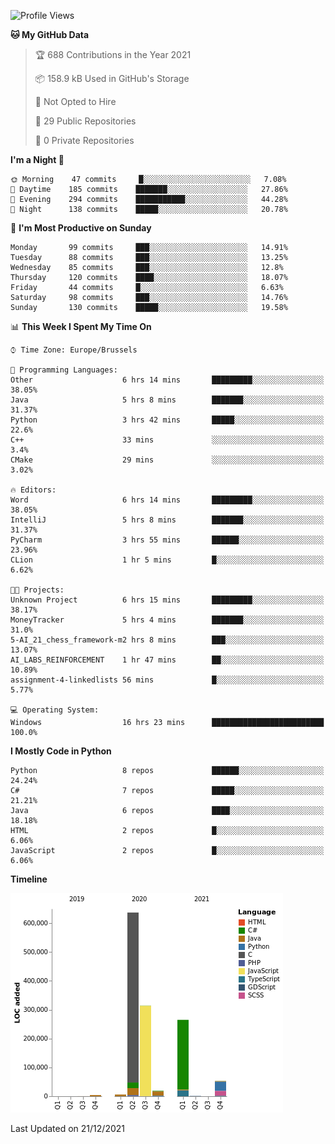 <!--START_SECTION:waka-->
![Profile Views](http://img.shields.io/badge/Profile%20Views-1-blue)

**🐱 My GitHub Data** 

> 🏆 688 Contributions in the Year 2021
 > 
> 📦 158.9 kB Used in GitHub's Storage 
 > 
> 🚫 Not Opted to Hire
 > 
> 📜 29 Public Repositories 
 > 
> 🔑 0 Private Repositories  
 > 
**I'm a Night 🦉** 

```text
🌞 Morning    47 commits     █░░░░░░░░░░░░░░░░░░░░░░░░   7.08% 
🌆 Daytime    185 commits    ███████░░░░░░░░░░░░░░░░░░   27.86% 
🌃 Evening    294 commits    ███████████░░░░░░░░░░░░░░   44.28% 
🌙 Night      138 commits    █████░░░░░░░░░░░░░░░░░░░░   20.78%

```
📅 **I'm Most Productive on Sunday** 

```text
Monday       99 commits     ███░░░░░░░░░░░░░░░░░░░░░░   14.91% 
Tuesday      88 commits     ███░░░░░░░░░░░░░░░░░░░░░░   13.25% 
Wednesday    85 commits     ███░░░░░░░░░░░░░░░░░░░░░░   12.8% 
Thursday     120 commits    ████░░░░░░░░░░░░░░░░░░░░░   18.07% 
Friday       44 commits     █░░░░░░░░░░░░░░░░░░░░░░░░   6.63% 
Saturday     98 commits     ███░░░░░░░░░░░░░░░░░░░░░░   14.76% 
Sunday       130 commits    █████░░░░░░░░░░░░░░░░░░░░   19.58%

```


📊 **This Week I Spent My Time On** 

```text
⌚︎ Time Zone: Europe/Brussels

💬 Programming Languages: 
Other                    6 hrs 14 mins       █████████░░░░░░░░░░░░░░░░   38.05% 
Java                     5 hrs 8 mins        ███████░░░░░░░░░░░░░░░░░░   31.37% 
Python                   3 hrs 42 mins       █████░░░░░░░░░░░░░░░░░░░░   22.6% 
C++                      33 mins             ░░░░░░░░░░░░░░░░░░░░░░░░░   3.4% 
CMake                    29 mins             ░░░░░░░░░░░░░░░░░░░░░░░░░   3.02%

🔥 Editors: 
Word                     6 hrs 14 mins       █████████░░░░░░░░░░░░░░░░   38.05% 
IntelliJ                 5 hrs 8 mins        ███████░░░░░░░░░░░░░░░░░░   31.37% 
PyCharm                  3 hrs 55 mins       ██████░░░░░░░░░░░░░░░░░░░   23.96% 
CLion                    1 hr 5 mins         █░░░░░░░░░░░░░░░░░░░░░░░░   6.62%

🐱‍💻 Projects: 
Unknown Project          6 hrs 15 mins       █████████░░░░░░░░░░░░░░░░   38.17% 
MoneyTracker             5 hrs 4 mins        ███████░░░░░░░░░░░░░░░░░░   31.0% 
5-AI_21_chess_framework-m2 hrs 8 mins        ███░░░░░░░░░░░░░░░░░░░░░░   13.07% 
AI_LABS_REINFORCEMENT    1 hr 47 mins        ██░░░░░░░░░░░░░░░░░░░░░░░   10.89% 
assignment-4-linkedlists 56 mins             █░░░░░░░░░░░░░░░░░░░░░░░░   5.77%

💻 Operating System: 
Windows                  16 hrs 23 mins      █████████████████████████   100.0%

```

**I Mostly Code in Python** 

```text
Python                   8 repos             ██████░░░░░░░░░░░░░░░░░░░   24.24% 
C#                       7 repos             █████░░░░░░░░░░░░░░░░░░░░   21.21% 
Java                     6 repos             ████░░░░░░░░░░░░░░░░░░░░░   18.18% 
HTML                     2 repos             █░░░░░░░░░░░░░░░░░░░░░░░░   6.06% 
JavaScript               2 repos             █░░░░░░░░░░░░░░░░░░░░░░░░   6.06%

```


**Timeline**

![Chart not found](https://raw.githubusercontent.com/Arafa42/Arafa42/main/charts/bar_graph.png) 


 Last Updated on 21/12/2021
<!--END_SECTION:waka-->


<!-- 
[![Hits](https://hits.seeyoufarm.com/api/count/incr/badge.svg?url=https%3A%2F%2Fgithub.com%2FArafa42&count_bg=%23455AF3&title_bg=%23262D3B&icon=github.svg&icon_color=%23588EF7&title=visitors&edge_flat=false)](https://hits.seeyoufarm.com)
 -->
